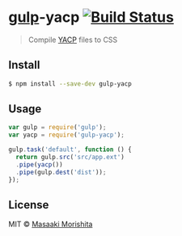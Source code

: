 # [gulp](http://gulpjs.com)-yacp [![Build Status](https://travis-ci.org/morishitter/gulp-yacp.svg?branch=master)](https://travis-ci.org/morishitter/gulp-yacp)

> Compile [YACP](https://github.com/morishitter/YACP) files to CSS


## Install

```bash
$ npm install --save-dev gulp-yacp
```


## Usage

```js
var gulp = require('gulp');
var yacp = require('gulp-yacp');

gulp.task('default', function () {
  return gulp.src('src/app.ext')
  .pipe(yacp())
  .pipe(gulp.dest('dist'));
});
```

## License

MIT © [Masaaki Morishita](https://github.com/morishitter)
